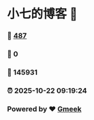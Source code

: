 # 小七的博客 :link:  
### :page_facing_up: [487](/tag.html) 
### :speech_balloon: 0 
### :hibiscus: 145931 
### :alarm_clock: 2025-10-22 09:19:24 
### Powered by :heart: [Gmeek](https://github.com/Meekdai/Gmeek)
